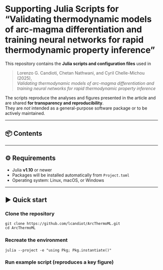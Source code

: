 # Supporting Julia Scripts for “Validating thermodynamic models of arc-magma differentiation and training neural networks for rapid thermodynamic property inference”

This repository contains the **Julia scripts and configuration files** used in  
> Lorenzo G. Candioti, Chetan Nathwani, and Cyril Chelle-Michou (2025),  
> *Validating thermodynamic models of arc-magma differentiation and training neural networks for rapid thermodynamic property inference*

The scripts reproduce the analyses and figures presented in the article and are shared **for transparency and reproducibility**.  
They are *not* intended as a general-purpose software package or to be actively maintained.

---

## 📦 Contents

---

## ⚙️ Requirements

- Julia **v1.10** or newer  
- Packages will be installed automatically from `Project.toml`  
- Operating system: Linux, macOS, or Windows

---

## ▶️ Quick start

### Clone the repository
```
git clone https://github.com/lcandiot/ArcThermoML.git
cd ArcThermoML
```

### Recreate the environment
```
julia --project -e "using Pkg; Pkg.instantiate()"
```

### Run example script (reproduces a key figure)
